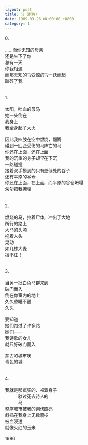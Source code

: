 ```yaml
---
layout: post
title: 马（断片）
date: 1989-03-26 00:00:00 +0800
category: 1
---
```


0．<br>
<br>
……而你无知的母亲<br>
还是生下了你<br>
总有一天<br>
你我相遇<br>
而那无知的马受惊的马一跃而起<br>
踏碎了我<br>
<br>
<br>
1．<br>
<br>
太阳，吐血的母马<br>
她一头倒在<br>
我身上<br>
我全身起了大火<br>
<br>
因此我四肢在空中燃烧，翻腾<br>
碰到一匹匹受伤的马阵亡的马<br>
你还在上面，还在上面<br>
我的沉重的身子却早在下沉<br>
一路碰撞<br>
接着双手摸到的只有更低处的谷子<br>
还有平原的谷仓<br>
你还在上面，在上面，而平原的谷仓坍塌<br>
匆匆把我掩埋<br>
<br>
<br>
2．<br>
<br>
燃烧的马，拉着尸体，冲出了大地<br>
所行的路上<br>
大马的头颅<br>
拖着人头<br>
晃动<br>
如几株大麦<br>
挡不住！<br>
<br>
<br>
3．<br>
<br>
当另一批白色马群来到<br>
破门而入<br>
倒在你室内的地上<br>
久久昏睡不醒<br>
久久<br>
<br>
要知道<br>
她们跑过了许多路<br>
她们——<br>
我诗歌的女儿<br>
就只好破门而入<br>
<br>
蒙古的城市噢<br>
青色的城<br>
<br>
<br>
4．<br>
<br>
我就是那疯狂的、裸着身子<br>
　　　驮过死去诗人的<br>
　　　马<br>
整座城市被我的创伤照亮<br>
斜插在我身上无数箭枝<br>
被血浸透<br>
就像火红的玉米<br>
<br>
1986